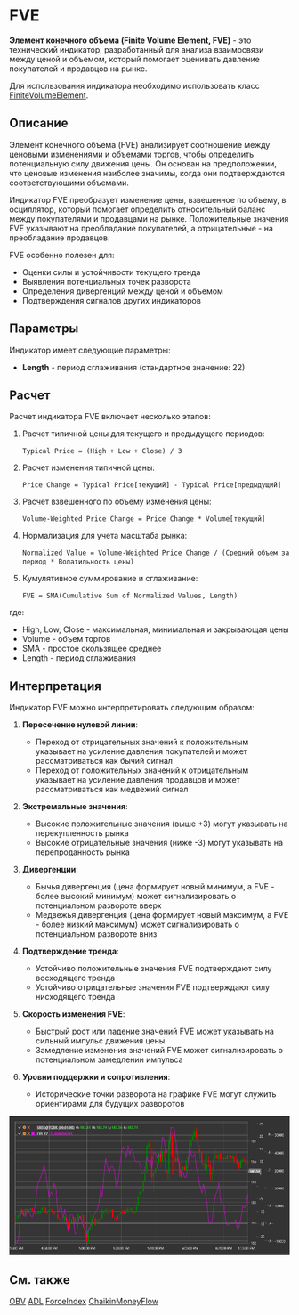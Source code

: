 # FVE

**Элемент конечного объема (Finite Volume Element, FVE)** - это технический индикатор, разработанный для анализа взаимосвязи между ценой и объемом, который помогает оценивать давление покупателей и продавцов на рынке.

Для использования индикатора необходимо использовать класс [FiniteVolumeElement](xref:StockSharp.Algo.Indicators.FiniteVolumeElement).

## Описание

Элемент конечного объема (FVE) анализирует соотношение между ценовыми изменениями и объемами торгов, чтобы определить потенциальную силу движения цены. Он основан на предположении, что ценовые изменения наиболее значимы, когда они подтверждаются соответствующими объемами.

Индикатор FVE преобразует изменение цены, взвешенное по объему, в осциллятор, который помогает определить относительный баланс между покупателями и продавцами на рынке. Положительные значения FVE указывают на преобладание покупателей, а отрицательные - на преобладание продавцов.

FVE особенно полезен для:
- Оценки силы и устойчивости текущего тренда
- Выявления потенциальных точек разворота
- Определения дивергенций между ценой и объемом
- Подтверждения сигналов других индикаторов

## Параметры

Индикатор имеет следующие параметры:
- **Length** - период сглаживания (стандартное значение: 22)

## Расчет

Расчет индикатора FVE включает несколько этапов:

1. Расчет типичной цены для текущего и предыдущего периодов:
   ```
   Typical Price = (High + Low + Close) / 3
   ```

2. Расчет изменения типичной цены:
   ```
   Price Change = Typical Price[текущий] - Typical Price[предыдущий]
   ```

3. Расчет взвешенного по объему изменения цены:
   ```
   Volume-Weighted Price Change = Price Change * Volume[текущий]
   ```

4. Нормализация для учета масштаба рынка:
   ```
   Normalized Value = Volume-Weighted Price Change / (Средний объем за период * Волатильность цены)
   ```

5. Кумулятивное суммирование и сглаживание:
   ```
   FVE = SMA(Cumulative Sum of Normalized Values, Length)
   ```

где:
- High, Low, Close - максимальная, минимальная и закрывающая цены
- Volume - объем торгов
- SMA - простое скользящее среднее
- Length - период сглаживания

## Интерпретация

Индикатор FVE можно интерпретировать следующим образом:

1. **Пересечение нулевой линии**:
   - Переход от отрицательных значений к положительным указывает на усиление давления покупателей и может рассматриваться как бычий сигнал
   - Переход от положительных значений к отрицательным указывает на усиление давления продавцов и может рассматриваться как медвежий сигнал

2. **Экстремальные значения**:
   - Высокие положительные значения (выше +3) могут указывать на перекупленность рынка
   - Высокие отрицательные значения (ниже -3) могут указывать на перепроданность рынка

3. **Дивергенции**:
   - Бычья дивергенция (цена формирует новый минимум, а FVE - более высокий минимум) может сигнализировать о потенциальном развороте вверх
   - Медвежья дивергенция (цена формирует новый максимум, а FVE - более низкий максимум) может сигнализировать о потенциальном развороте вниз

4. **Подтверждение тренда**:
   - Устойчиво положительные значения FVE подтверждают силу восходящего тренда
   - Устойчиво отрицательные значения FVE подтверждают силу нисходящего тренда

5. **Скорость изменения FVE**:
   - Быстрый рост или падение значений FVE может указывать на сильный импульс движения цены
   - Замедление изменения значений FVE может сигнализировать о потенциальном замедлении импульса

6. **Уровни поддержки и сопротивления**:
   - Исторические точки разворота на графике FVE могут служить ориентирами для будущих разворотов

![indicator_finite_volume_element](../../../../images/indicator_finite_volume_element.png)

## См. также

[OBV](on_balance_volume.md)
[ADL](accumulation_distribution_line.md)
[ForceIndex](force_index.md)
[ChaikinMoneyFlow](chaikin_money_flow.md)